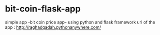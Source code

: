 # bit-coin-flask-app
simple app -bit coin price app- using python and flask framework 
url of the app :  http://raghadqadah.pythonanywhere.com/

